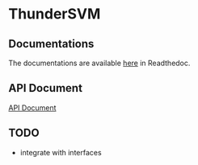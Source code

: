 # ThunderSVM
## Documentations
The documentations are available [here](https://thundersvm.readthedocs.io) in Readthedoc.

## API Document
[API Document](http://zeyiwen.github.io/thundersvm/)
## TODO
- integrate with interfaces

